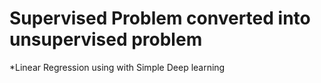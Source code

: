 # Supervised Problem converted into unsupervised problem

   *Linear Regression using with Simple Deep learning 
